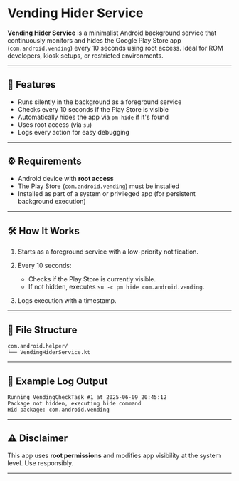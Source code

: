 

# Vending Hider Service

**Vending Hider Service** is a minimalist Android background service that continuously monitors and hides the Google Play Store app (`com.android.vending`) every 10 seconds using root access. Ideal for ROM developers, kiosk setups, or restricted environments.

---

## 🔧 Features

* Runs silently in the background as a foreground service
* Checks every 10 seconds if the Play Store is visible
* Automatically hides the app via `pm hide` if it's found
* Uses root access (via `su`)
* Logs every action for easy debugging

---

## ⚙️ Requirements

* Android device with **root access**
* The Play Store (`com.android.vending`) must be installed
* Installed as part of a system or privileged app (for persistent background execution)

---

## 🛠️ How It Works

1. Starts as a foreground service with a low-priority notification.
2. Every 10 seconds:

   * Checks if the Play Store is currently visible.
   * If not hidden, executes `su -c pm hide com.android.vending`.
3. Logs execution with a timestamp.

---

## 📂 File Structure

```
com.android.helper/
└── VendingHiderService.kt
```

---

## 📝 Example Log Output

```
Running VendingCheckTask #1 at 2025-06-09 20:45:12
Package not hidden, executing hide command
Hid package: com.android.vending
```

---

## ⚠️ Disclaimer

This app uses **root permissions** and modifies app visibility at the system level. Use responsibly.

---

